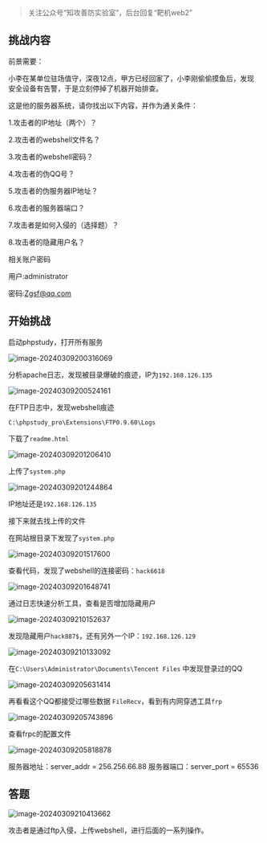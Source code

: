 > 关注公众号“知攻善防实验室”，后台回复“靶机web2”

## 挑战内容

前景需要：

小李在某单位驻场值守，深夜12点，甲方已经回家了，小李刚偷偷摸鱼后，发现安全设备有告警，于是立刻停掉了机器开始排查。

这是他的服务器系统，请你找出以下内容，并作为通关条件：

1.攻击者的IP地址（两个）？

2.攻击者的webshell文件名？

3.攻击者的webshell密码？

4.攻击者的伪QQ号？

5.攻击者的伪服务器IP地址？

6.攻击者的服务器端口？

7.攻击者是如何入侵的（选择题）？

8.攻击者的隐藏用户名？



相关账户密码

用户:administrator

密码:Zgsf@qq.com

## 开始挑战

启动phpstudy，打开所有服务

![image-20240309200316069](imgs/image-20240309200316069.png)

分析apache日志，发现被目录爆破的痕迹，IP为`192.168.126.135`

![image-20240309200524161](imgs/image-20240309200524161.png)

在FTP日志中，发现webshell痕迹

`C:\phpstudy_pro\Extensions\FTP0.9.60\Logs`

下载了`readme.html`

![image-20240309201206410](imgs/image-20240309201206410.png)

上传了`system.php`

![image-20240309201244864](imgs/image-20240309201244864.png)

IP地址还是`192.168.126.135`

接下来就去找上传的文件

在网站根目录下发现了`system.php`

![image-20240309201517600](imgs/image-20240309201517600.png)

查看代码，发现了webshell的连接密码：`hack6618`

![image-20240309201648741](imgs/image-20240309201648741.png)

通过日志快速分析工具，查看是否增加隐藏用户

![image-20240309210152637](imgs/image-20240309210152637.png)

发现隐藏用户`hack887$`，还有另外一个IP：`192.168.126.129`

![image-20240309210133092](imgs/image-20240309210133092.png)

在`C:\Users\Administrator\Documents\Tencent Files` 中发现登录过的QQ

![image-20240309205631414](imgs/image-20240309205631414.png)

再看看这个QQ都接受过哪些数据  `FileRecv`，看到有内网穿透工具`frp`

![image-20240309205743896](imgs/image-20240309205743896.png)

查看frpc的配置文件

![image-20240309205818878](imgs/image-20240309205818878.png)

服务器地址：server_addr = 256.256.66.88
服务器端口：server_port = 65536

## 答题

![image-20240309210413662](imgs/image-20240309210413662.png)

攻击者是通过ftp入侵，上传webshell，进行后面的一系列操作。



